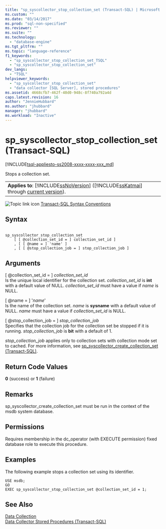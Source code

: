 ```yaml
---
title: "sp_syscollector_stop_collection_set (Transact-SQL) | Microsoft Docs"
ms.custom: ""
ms.date: "03/14/2017"
ms.prod: "sql-non-specified"
ms.reviewer: ""
ms.suite: ""
ms.technology: 
  - "database-engine"
ms.tgt_pltfrm: ""
ms.topic: "language-reference"
f1_keywords: 
  - "sp_syscollector_stop_collection_set_TSQL"
  - "sp_syscollector_stop_collection_set"
dev_langs: 
  - "TSQL"
helpviewer_keywords: 
  - "sp_syscollector_stop_collection_set"
  - "data collector [SQL Server], stored procedures"
ms.assetid: 4668cfb7-462f-40d0-948c-8f740a792a4d
caps.latest.revision: 16
author: "JennieHubbard"
ms.author: "jhubbard"
manager: "jhubbard"
ms.workload: "Inactive"
---
```

# sp_syscollector_stop_collection_set (Transact-SQL)
[!INCLUDE[tsql-appliesto-ss2008-xxxx-xxxx-xxx_md](../../includes/tsql-appliesto-ss2008-xxxx-xxxx-xxx-md.md)]

  Stops a collection set.  
  
||  
|-|  
|**Applies to**: [!INCLUDE[ssNoVersion](../../includes/ssnoversion-md.md)] ([!INCLUDE[ssKatmai](../../includes/sskatmai-md.md)] through [current version](http://go.microsoft.com/fwlink/p/?LinkId=299658)).|  
  
 ![Topic link icon](../../database-engine/configure-windows/media/topic-link.gif "Topic link icon") [Transact-SQL Syntax Conventions](../../t-sql/language-elements/transact-sql-syntax-conventions-transact-sql.md)  
  
## Syntax  
  
```  
  
sp_syscollector_stop_collection_set   
    [ [ @collection_set_id = ] collection_set_id ]  
    , [ [ @name = ] 'name' ]  
    , [ [ @stop_collection_job = ] stop_collection_job ]  
```  
  
## Arguments  
 [ @collection_set_id = ] *collection_set_id*  
 Is the unique local identifier for the collection set. *collection_set_id* is **int** with a default value of NULL. *collection_set_id* must have a value if *name* is NULL.  
  
 [ @name = ] '*name*'  
 Is the name of the collection set. *name* is **sysname** with a default value of NULL. *name* must have a value if *collection_set_id* is NULL.  
  
 [ @stop_collection_job = ] *stop_collection_job*  
 Specifies that the collection job for the collection set be stopped if it is running. *stop_collection_job* is **bit** with a default of 1.  
  
 *stop_collection_job* applies only to collection sets with collection mode set to cached. For more information, see [sp_syscollector_create_collection_set &#40;Transact-SQL&#41;](../../relational-databases/system-stored-procedures/sp-syscollector-create-collection-set-transact-sql.md).  
  
## Return Code Values  
 **0** (success) or **1** (failure)  
  
## Remarks  
 sp_syscollector_create_collection_set must be run in the context of the msdb system database.  
  
## Permissions  
 Requires membership in the dc_operator (with EXECUTE permission) fixed database role to execute this procedure.  
  
## Examples  
 The following example stops a collection set using its identifier.  
  
```  
USE msdb;  
GO  
EXEC sp_syscollector_stop_collection_set @collection_set_id = 1;  
```  
  
## See Also  
 [Data Collection](../../relational-databases/data-collection/data-collection.md)   
 [Data Collector Stored Procedures &#40;Transact-SQL&#41;](../../relational-databases/system-stored-procedures/data-collector-stored-procedures-transact-sql.md)  
  
  
